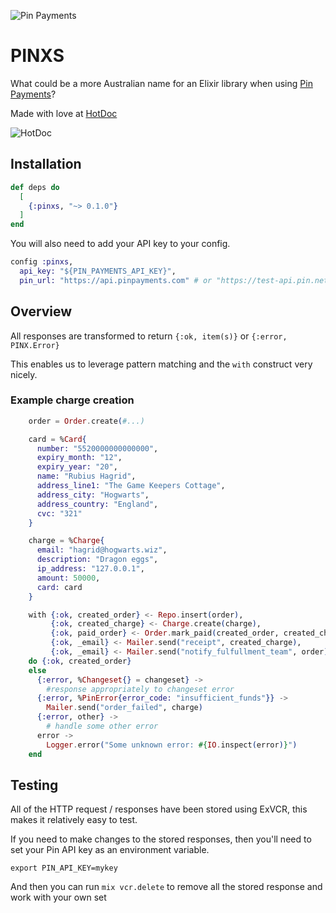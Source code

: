 ![Pin Payments](https://pinpayments.com/assets/logo/default-2145a56bb434325675be86250bbbd1dc86f77b5f12fbedeee0bf31d5b7ce8438.svg)
# PINXS

What could be a more Australian name for an Elixir library when using [Pin Payments](https://pinpayments.com/)?

Made with love at [HotDoc](https://www.hotdoc.com.au)

![HotDoc](https://d4c51m54o196o.cloudfront.net/assets/website/logos/hotdoc-logo-b3cd790d36793669cc9d528780f46af7.svg)

## Installation

```elixir
def deps do
  [
    {:pinxs, "~> 0.1.0"}
  ]
end
```

You will also need to add your API key to your config.

```elixir
config :pinxs,
  api_key: "${PIN_PAYMENTS_API_KEY}",
  pin_url: "https://api.pinpayments.com" # or "https://test-api.pin.net.au/1" in test environment
```

## Overview

All responses are transformed to return `{:ok, item(s)}` or `{:error, PINX.Error}`

This enables us to leverage pattern matching and the `with` construct very nicely.

### Example charge creation

```elixir
    order = Order.create(#...)

    card = %Card{
      number: "5520000000000000",
      expiry_month: "12",
      expiry_year: "20",
      name: "Rubius Hagrid",
      address_line1: "The Game Keepers Cottage",
      address_city: "Hogwarts",
      address_country: "England",
      cvc: "321"
    }

    charge = %Charge{
      email: "hagrid@hogwarts.wiz",
      description: "Dragon eggs",
      ip_address: "127.0.0.1",
      amount: 50000,
      card: card
    }

    with {:ok, created_order} <- Repo.insert(order),
         {:ok, created_charge} <- Charge.create(charge),
         {:ok, paid_order} <- Order.mark_paid(created_order, created_charge),
         {:ok, _email} <- Mailer.send("receipt", created_charge),
         {:ok, _email} <- Mailer.send("notify_fulfullment_team", order)
    do {:ok, created_order}
    else
      {:error, %Changeset{} = changeset} ->
        #response appropriately to changeset error
      {:error, %PinError{error_code: "insufficient_funds"}} ->
        Mailer.send("order_failed", charge)
      {:error, other} ->
        # handle some other error
      error -> 
        Logger.error("Some unknown error: #{IO.inspect(error)}")
    end

```

## Testing

All of the HTTP request / responses have been stored using ExVCR, this makes it relatively easy to test.

If you need to make changes to the stored responses, then you'll need to set your Pin API key as an environment variable.

```shell
export PIN_API_KEY=mykey
```

And then you can run `mix vcr.delete` to remove all the stored response and work with your own set